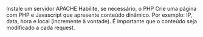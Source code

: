 Instale um servidor APACHE
Habilite, se necessário, o PHP
Crie uma página com PHP e Javascript que apresente conteúdo dinâmico. 
Por exemplo: IP, data, hora e local (incremente à vontade). É importante que o conteúdo seja modificado a cada request.
